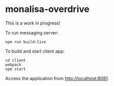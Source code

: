 # monalisa-overdrive
This is a work in progress!

To run messaging server:

```
npm run build:live
```

To build and start client app:

```
cd client
webpack
npm start
```

Access the application from <http://localhost:8081>.

